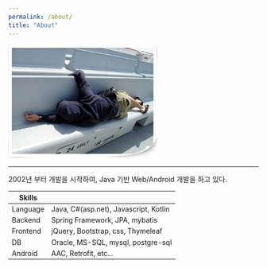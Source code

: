 ```yaml
---
permalink: /about/
title: "About"
---
```


<img src="/assets/images/avatar.jpg" alt="on my way to catalina island" style="width: 300px" />

---

2002년 부터 개발을 시작하여, Java 기반 Web/Android 개발을 하고 있다.

| Skills   |                                       |
|----------|---------------------------------------|
| Language | Java, C#(asp.net), Javascript, Kotlin |
| Backend  | Spring Framework, JPA, mybatis        |
| Frontend | jQuery, Bootstrap, css, Thymeleaf     |
| DB       | Oracle, MS-SQL, mysql, postgre-sql    |
| Android  | AAC, Retrofit, etc...                 |
